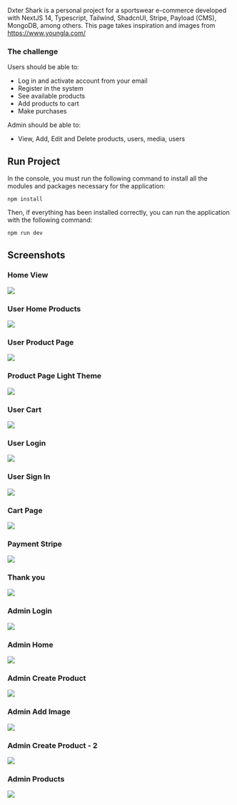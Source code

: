 Dxter Shark is a personal project for a sportswear e-commerce developed with NextJS 14, Typescript, Tailwind, ShadcnUI, Stripe, Payload (CMS), MongoDB, among others.
This page takes inspiration and images from https://www.youngla.com/

### The challenge

Users should be able to:
- Log in and activate account from your email
- Register in the system
- See available products
- Add products to cart
- Make purchases

Admin should be able to:
- View, Add, Edit and Delete products, users, media, users
  
## Run Project
In the console, you must run the following command to install all the modules and packages necessary for the application: 
```
npm install
```

Then, if everything has been installed correctly, you can run the application with the following command: 
```
npm run dev
```

## Screenshots
### Home View
![](./screenshots/user-home.png)
### User Home Products
![](./screenshots/user-home-products.png)
### User Product Page
![](./screenshots/user-product-page.png)
### Product Page Light Theme
![](./screenshots/user-product-page-light.png)
### User Cart
![](./screenshots/user-cart.png)
### User Login
![](./screenshots/user-login.png)
### User Sign In
![](./screenshots/login-sign-in.png)
### Cart Page
![](./screenshots/cart-page.png)
### Payment Stripe
![](./screenshots/payment-stripe.png)
### Thank you
![](./screenshots/thank-you-page.png)
### Admin Login
![](./screenshots/admin-login.png)
### Admin Home
![](./screenshots/admin-home.png)
### Admin Create Product
![](./screenshots/admin-create-product.png)
### Admin Add Image
![](./screenshots/admin-add-image.png)
### Admin Create Product - 2
![](./screenshots/admin-create-product-2.png)
### Admin Products
![](./screenshots/admin-products.png)

